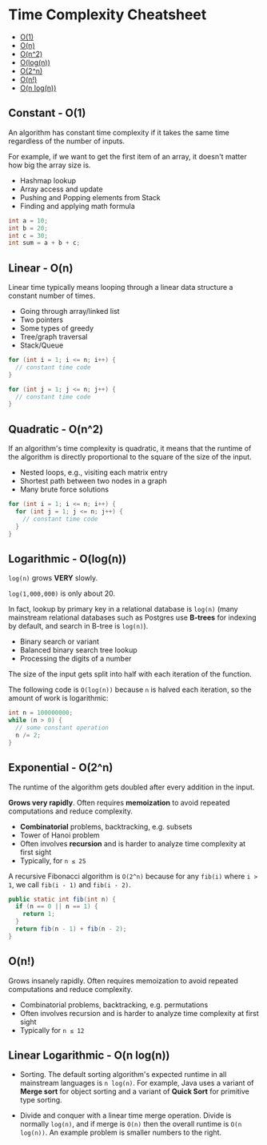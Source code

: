 # Time Complexity Cheatsheet

- [O(1)](#constant---o1)
- [O(n)](#linear---on)
- [O(n^2)](#quadratic---on2)
- [O(log(n))](#logarithmic---ologn)
- [O(2^n)](#exponential---o2n)
- [O(n!)](#on)
- [O(n log(n))](#linear-logarithmic---on-logn)

##  Constant - O(1)

An algorithm has constant time complexity if it takes the same time regardless of the number of inputs.

For example, if we want to get the first item of an array, it doesn't matter how big the array size is.

- Hashmap lookup
- Array access and update
- Pushing and Popping elements from Stack
- Finding and applying math formula

```java
int a = 10;
int b = 20;
int c = 30;
int sum = a + b + c;
```


## Linear - O(n)

Linear time typically means looping through a linear data structure a constant number of times.

- Going through array/linked list
- Two pointers
- Some types of greedy
- Tree/graph traversal
- Stack/Queue

```java
for (int i = 1; i <= n; i++) {
  // constant time code
}

for (int j = 1; j <= n; j++) {
  // constant time code
}
```


## Quadratic - O(n^2)

If an algorithm's time complexity is quadratic, it means that the runtime of the algorithm is directly proportional to the square of the size of the input.

- Nested loops, e.g., visiting each matrix entry
- Shortest path between two nodes in a graph
- Many brute force solutions

```java
for (int i = 1; i <= n; i++) {
  for (int j = 1; j <= n; j++) {
    // constant time code
  }
}
```


## Logarithmic - O(log(n))

`log(n)` grows **VERY** slowly.

`log(1,000,000)` is only about 20.

In fact, lookup by primary key in a relational database is `log(n)`
(many mainstream relational databases such as Postgres use **B-trees** for indexing by default, and search in B-tree is `log(n)`).

- Binary search or variant
- Balanced binary search tree lookup
- Processing the digits of a number

The size of the input gets split into half with each iteration of the function.

The following code is `O(log(n))` because `n` is halved each iteration, so the amount of work is logarithmic:

```java
int n = 100000000;
while (n > 0) {
  // some constant operation
  n /= 2;
}
```


## Exponential - O(2^n)

The runtime of the algorithm gets doubled after every addition in the input.

**Grows very rapidly**. Often requires **memoization** to avoid repeated computations and reduce complexity.

- **Combinatorial** problems, backtracking, e.g. subsets
- Tower of Hanoi problem
- Often involves **recursion** and is harder to analyze time complexity at first sight
- Typically, for `n ≤ 25`

A recursive Fibonacci algorithm is `O(2^n)` because for any `fib(i)` where `i > 1`, we call `fib(i - 1)` and `fib(i - 2)`.

```java
public static int fib(int n) {
  if (n == 0 || n == 1) {
    return 1;
  }
  return fib(n - 1) + fib(n - 2);
}
```


## O(n!)

Grows insanely rapidly. Often requires memoization to avoid repeated computations and reduce complexity.

- Combinatorial problems, backtracking, e.g. permutations
- Often involves recursion and is harder to analyze time complexity at first sight
- Typically for `n ≤ 12`


## Linear Logarithmic - O(n log(n))

- Sorting. The default sorting algorithm's expected runtime in all mainstream languages is `n log(n)`.
  For example, Java uses a variant of **Merge sort** for object sorting and a variant of **Quick Sort** for primitive type sorting.

- Divide and conquer with a linear time merge operation.
  Divide is normally `log(n)`, and if merge is `O(n)` then the overall runtime is `O(n log(n))`.
  An example problem is smaller numbers to the right.
